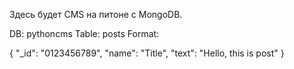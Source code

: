 Здесь будет CMS на питоне с MongoDB.

DB: pythoncms
Table: posts
Format:

{
  "_id": "0123456789",
  "name": "Title",
  "text": "Hello, this is post"
}
